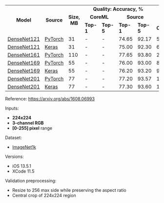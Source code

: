 <table>
  <tbody>
    <tr>
      <td rowspan=3 align="center"><b>Model</b></td>
      <td rowspan=3 align="center"><b>Source</b></td>
      <td rowspan=3 align="center"><b>Size, MB</b></td>
      <td colspan=4 align="center"><b>Quality: Accuracy, %</b></td>
<!--       <td rowspan=11 align="center"></td> -->
      <td colspan=5 align="center"><b>Latency, ms</b></td>
    </tr>
    <tr>
      <td colspan="2" align="center"><b>CoreML</b></td>
      <td colspan="2" align="center"><b>Source</b></td>
      <td colspan="3" align="center"><b>iPhone 11 Pro</b></td>
      <td colspan="2" align="center"><b>iPhone 7</b></td>
    </tr>
    <tr>
      <td><b>Top-1</b></td>
      <td><b>Top-5</b></td>
      <td><b>Top-1</b></td>
      <td><b>Top-5</b></td>
      <td><b>CPU</b></td>
      <td><b>GPU</b></td>
      <td><b>ANE</b></td>
      <td><b>CPU</b></td>
      <td><b>GPU</b></td>
    </tr>
    <tr>
      <td><a href="https://dl.dropboxusercontent.com/s/7qw5bk4d9h8cmoh/densenet121_torchvision.mlmodel?dl=0">DenseNet121</a></td>
      <td><a href="https://github.com/pytorch/vision/blob/7aea80c9497ff78353fef1d9699490c5da6f41b6/torchvision/models/densenet.py#L226">PyTorch</a></td>
      <td>31</td>
      <td>-</td>
      <td>-</td>
      <td>74.65</td>
      <td>92.17</td>
      <td>55</td>
      <td>89</td>
      <td>25</td>
      <td>-</td>
      <td>-</td>
    </tr>
    <tr>
      <td><a href="https://dl.dropboxusercontent.com/s/wj9i9f8ki9d3c69/densenet121_keras_applications.mlmodel?dl=0">DenseNet121</a></td>
      <td><a href="https://github.com/keras-team/keras-applications/blob/bc89834ed36935ab4a4994446e34ff81c0d8e1b7/keras_applications/densenet.py#L300">Keras</a></td>
      <td>31</td>
      <td>-</td>
      <td>-</td>
      <td>75.00</td>
      <td>92.30</td>
      <td>65</td>
      <td>61</td>
      <td>7</td>
      <td>150</td>
      <td>74</td>
    </tr>
    <tr>
      <td><a href="https://dl.dropboxusercontent.com/s/hdlqx78i2m58k53/densenet161_torchvision.mlmodel?dl=0">DenseNet161</a></td>
      <td><a href="https://github.com/pytorch/vision/blob/7aea80c9497ff78353fef1d9699490c5da6f41b6/torchvision/models/densenet.py#L240">PyTorch</a></td>
      <td>110</td>
      <td>-</td>
      <td>-</td>
      <td>77.65</td>
      <td>93.80</td>
      <td>223</td>
      <td>198</td>
      <td>45</td>
      <td>-</td>
      <td>-</td>
    </tr>
    <tr>
      <td><a href="https://dl.dropboxusercontent.com/s/fs7h8zlkr57mrs5/densenet169_torchvision.mlmodel?dl=0">DenseNet169</a></td>
      <td><a href="https://github.com/pytorch/vision/blob/7aea80c9497ff78353fef1d9699490c5da6f41b6/torchvision/models/densenet.py#L254">PyTorch</a></td>
      <td>55</td>
      <td>-</td>
      <td>-</td>
      <td>76.00</td>
      <td>93.00</td>
      <td>84</td>
      <td>112</td>
      <td>28</td>
      <td>-</td>
      <td>-</td>
    </tr>
    <tr>
      <td><a href="https://dl.dropboxusercontent.com/s/siiwu6pbhy4m3td/densenet169_keras_applications.mlmodel?dl=0">DenseNet169</a></td>
      <td><a href="https://github.com/keras-team/keras-applications/blob/bc89834ed36935ab4a4994446e34ff81c0d8e1b7/keras_applications/densenet.py#L314">Keras</a></td>
      <td>55</td>
      <td>-</td>
      <td>-</td>
      <td>76.20</td>
      <td>93.20</td>
      <td>91</td>
      <td>61</td>
      <td>7</td>
      <td>-</td>
      <td>-</td>
    </tr>
    <tr>
      <td><a href="https://dl.dropboxusercontent.com/s/vg2wcibplqsqctu/densenet201_torchvision.mlmodel?dl=0">DenseNet201</a></td>
      <td><a href="https://github.com/pytorch/vision/blob/7aea80c9497ff78353fef1d9699490c5da6f41b6/torchvision/models/densenet.py#L268">PyTorch</a></td>
      <td>77</td>
      <td>-</td>
      <td>-</td>
      <td>77.20</td>
      <td>93.57</td>
      <td>128</td>
      <td>147</td>
      <td>32</td>
      <td>-</td>
      <td>-</td>
    </tr>
    <tr>
      <td><a href="https://dl.dropboxusercontent.com/s/9fxmcibsogbiq8d/densenet201_keras_applications.mlmodel?dl=0">DenseNet201</a></td>
      <td><a href="https://github.com/keras-team/keras-applications/blob/bc89834ed36935ab4a4994446e34ff81c0d8e1b7/keras_applications/densenet.py#L328">Keras</a></td>
      <td>77</td>
      <td>-</td>
      <td>-</td>
      <td>77.30</td>
      <td>93.60</td>
      <td>129</td>
      <td>61</td>
      <td>9</td>
      <td>-</td>
      <td>-</td>
    </tr>
  </tbody>
</table>

Reference: https://arxiv.org/abs/1608.06993

Inputs:
* **224x224**
* **3-channel RGB**
* **[0-255] pixel** range

Dataset:
* [ImageNet1k](http://www.image-net.org/challenges/LSVRC/)

Versions:
* iOS 13.5.1
* XCode 11.5

Validation preprocessing:
* Resize to 256 max side while preserving the aspect ratio
* Central crop of 224x224 region
